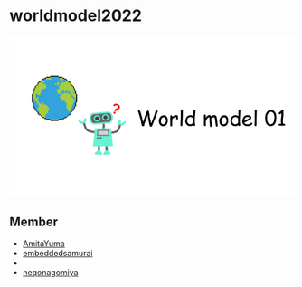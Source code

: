 # worldmodel2022

<div style="text-align: center">
    <img src="./World_model_01_logo_preview.png">
</div>



## Member
- [AmitaYuma](https://github.com/AmitaYuma)
- [embeddedsamurai](https://github.com/embeddedsamurai)
- []()
- [neqonagomiya](https://github.com/neqonagomiya)

